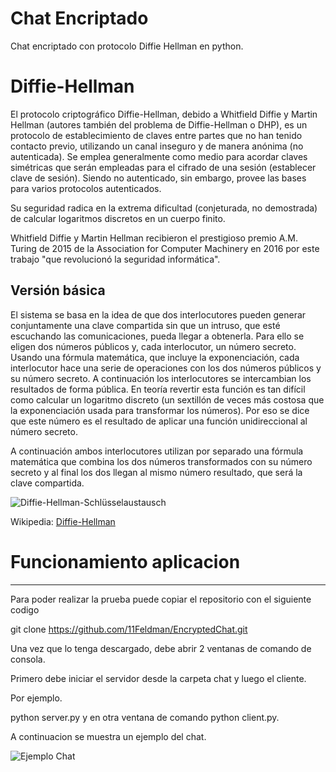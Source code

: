 # Chat Encriptado
Chat encriptado con protocolo Diffie Hellman en python.

# Diffie-Hellman
El protocolo criptográfico Diffie-Hellman, debido a Whitfield Diffie y Martin Hellman (autores también del problema de Diffie-Hellman o DHP), es un protocolo de establecimiento 
de claves entre partes que no han tenido contacto previo, utilizando un canal inseguro y de manera anónima (no autenticada).
Se emplea generalmente como medio para acordar claves simétricas que serán empleadas para el cifrado de una sesión (establecer clave de sesión). 
Siendo no autenticado, sin embargo, provee las bases para varios protocolos autenticados.

Su seguridad radica en la extrema dificultad (conjeturada, no demostrada) de calcular logaritmos discretos en un cuerpo finito.

Whitfield Diffie y Martin Hellman recibieron el prestigioso premio A.M. Turing de 2015 de la Association for Computer Machinery en 2016 por este trabajo 
"que revolucionó la seguridad informática".

## Versión básica
El sistema se basa en la idea de que dos interlocutores pueden generar conjuntamente una clave compartida sin que un intruso, que esté escuchando las comunicaciones, pueda llegar a obtenerla.
Para ello se eligen dos números públicos y, cada interlocutor, un número secreto. Usando una fórmula matemática, que incluye la exponenciación, cada interlocutor hace una serie de operaciones con los dos números públicos y su número secreto. A continuación los interlocutores se intercambian los resultados de forma pública. En teoría revertir esta función es tan difícil como calcular un logaritmo discreto (un sextillón de veces más costosa que la exponenciación usada para transformar los números). Por eso se dice que este número es el resultado de aplicar una función unidireccional al número secreto.

A continuación ambos interlocutores utilizan por separado una fórmula matemática que combina los dos números transformados con su número secreto y al final los dos llegan al mismo número resultado, que será la clave compartida.

![Diffie-Hellman-Schlüsselaustausch](https://user-images.githubusercontent.com/44484762/145516693-f169148d-30c3-4514-9a6b-7934aa4d04fd.png)


Wikipedia: [Diffie-Hellman](https://es.wikipedia.org/wiki/Diffie-Hellman)

# Funcionamiento aplicacion
___
Para poder realizar la prueba puede copiar el repositorio con el siguiente codigo

git clone https://github.com/11Feldman/EncryptedChat.git

Una vez que lo tenga descargado, debe abrir 2 ventanas de comando de consola.

Primero debe iniciar el servidor desde la carpeta chat y luego el cliente.

Por ejemplo.

python server.py y en otra ventana de comando python client.py.

A continuacion se muestra un ejemplo del chat.


![Ejemplo Chat](https://user-images.githubusercontent.com/44484762/145518571-8ec08ff9-d975-4904-a950-ecadc266ea5c.jpg)



